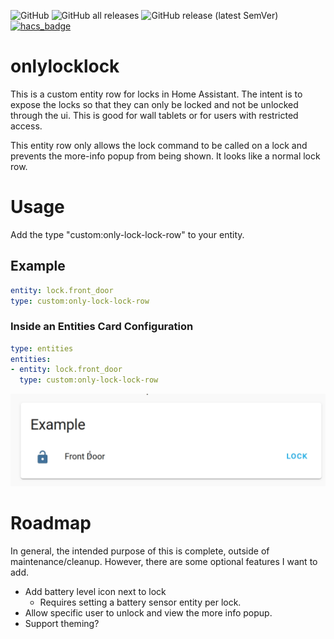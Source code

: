 ![GitHub](https://img.shields.io/github/license/frozenwizard/onlylocklock)
![GitHub all releases](https://img.shields.io/github/downloads/frozenwizard/onlylocklock/total)
![GitHub release (latest SemVer)](https://img.shields.io/github/v/release/frozenwizard/onlylocklock)
[![hacs_badge](https://img.shields.io/badge/HACS-Default-41BDF5.svg)](https://github.com/hacs/integration)
# onlylocklock

This is a custom entity row for locks in Home Assistant.  The intent is to expose the locks so that they can only be locked and not be unlocked through the ui.  This is good for wall tablets or for users with restricted access.

This entity row only allows the lock command to be called on a lock and prevents the more-info popup from being shown.  It looks like a normal lock row.
# Usage
Add the type "custom:only-lock-lock-row" to your entity.

## Example
```yaml
entity: lock.front_door
type: custom:only-lock-lock-row
```

### Inside an Entities Card Configuration
```yaml
type: entities
entities:
- entity: lock.front_door
  type: custom:only-lock-lock-row
```

![Demo](images/Demo.gif)

# Roadmap
In general, the intended purpose of this is complete, outside of maintenance/cleanup.  However, there are some optional features I want to add.
- Add battery level icon next to lock
  - Requires setting a battery sensor entity per lock.
- Allow specific user to unlock and view the more info popup.
- Support theming?